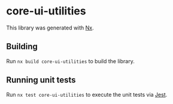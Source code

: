 # core-ui-utilities

This library was generated with [Nx](https://nx.dev).

## Building

Run `nx build core-ui-utilities` to build the library.

## Running unit tests

Run `nx test core-ui-utilities` to execute the unit tests via [Jest](https://jestjs.io).
